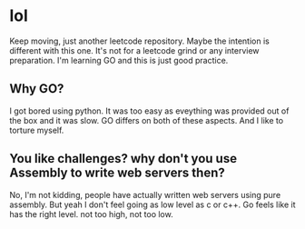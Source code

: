 # lol

Keep moving, just another leetcode repository. Maybe the intention is different with this one. It's not for a leetcode grind or any interview preparation. I'm learning GO and this is just good practice.

## Why GO?

I got bored using python. It was too easy as eveything was provided out of the box and it was slow. GO differs on both of these aspects. And I like to torture myself.

## You like challenges? why don't you use Assembly to write web servers then?

No, I'm not kidding, people have actually written web servers using pure assembly. But yeah I don't feel going as low level as c or c++. Go feels like it has the right level. not too high, not too low.
